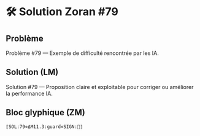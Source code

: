 # 🛠️ Solution Zoran #79

## Problème
Problème #79 — Exemple de difficulté rencontrée par les IA.

## Solution (LM)
Solution #79 — Proposition claire et exploitable pour corriger ou améliorer la performance IA.

## Bloc glyphique (ZM)
```
⟦SOL:79⋄ΔM11.3:guard⋄SIGN:🦋⟧
```
